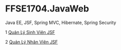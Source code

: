 # FFSE1704.JavaWeb
Java EE, JSF, Spring MVC, Hibernate, Spring Security
 
 1 [Quản Lý Sinh Viên JSF](https://github.com/FASTTRACKSE/FFSE1704.JavaWeb/tree/master/KHOANN/javaJSF)
 
 2 [Quản Lý Nhân Viên JSF](https://github.com/FASTTRACKSE/FFSE1704.JavaWeb/tree/master/KHOANN/quanlynhanvien)
